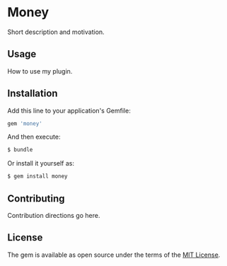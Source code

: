 # Money
Short description and motivation.

## Usage
How to use my plugin.

## Installation
Add this line to your application's Gemfile:

```ruby
gem 'money'
```

And then execute:
```bash
$ bundle
```

Or install it yourself as:
```bash
$ gem install money
```

## Contributing
Contribution directions go here.

## License
The gem is available as open source under the terms of the [MIT License](http://opensource.org/licenses/MIT).
